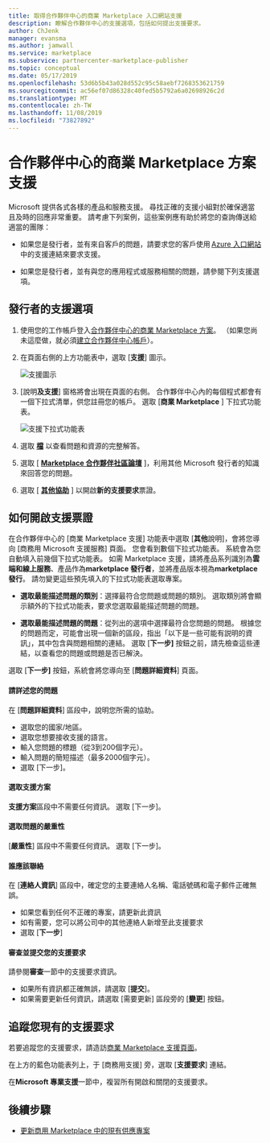 ```yaml
---
title: 取得合作夥伴中心的商業 Marketplace 入口網站支援
description: 瞭解合作夥伴中心的支援選項，包括如何提出支援要求。
author: ChJenk
manager: evansma
ms.author: jamwall
ms.service: marketplace
ms.subservice: partnercenter-marketplace-publisher
ms.topic: conceptual
ms.date: 05/17/2019
ms.openlocfilehash: 53d6b5b43a028d552c95c58aebf7268353621759
ms.sourcegitcommit: ac56ef07d86328c40fed5b5792a6a02698926c2d
ms.translationtype: MT
ms.contentlocale: zh-TW
ms.lasthandoff: 11/08/2019
ms.locfileid: "73827892"
---
```

# <a name="support-for-the-commercial-marketplace-program-in-partner-center"></a>合作夥伴中心的商業 Marketplace 方案支援

Microsoft 提供各式各樣的產品和服務支援。 尋找正確的支援小組對於確保適當且及時的回應非常重要。 請考慮下列案例，這些案例應有助於將您的查詢傳送給適當的團隊： 

- 如果您是發行者，並有來自客戶的問題，請要求您的客戶使用 [Azure 入口網站](https://portal.azure.com/)中的支援連結來要求支援。 

- 如果您是發行者，並有與您的應用程式或服務相關的問題，請參閱下列支援選項。

## <a name="support-options-for-publishers"></a>發行者的支援選項

1. 使用您的工作帳戶登入[合作夥伴中心的商業 Marketplace 方案](https://partner.microsoft.com/dashboard/commercial-marketplace/overview)。 （如果您尚未這麼做，就必須[建立合作夥伴中心帳戶](./create-account.md)）。

1. 在頁面右側的上方功能表中，選取 [**支援**] 圖示。 
 
   ![支援圖示](./media/commercial-marketplace-support.png)

1. [說明**及支援**] 窗格將會出現在頁面的右側。 合作夥伴中心內的每個程式都會有一個下拉式清單，供您註冊您的帳戶。 選取 [**商業 Marketplace** ] 下拉式功能表。 
 
   ![支援下拉式功能表](./media/commercial-marketplace-support-pane.png)

1. 選取 **[檔](../index.md)** 以查看問題和資源的完整解答。 

1. 選取 [ **[Marketplace 合作夥伴社區論壇](https://www.microsoftpartnercommunity.com/t5/Azure-Marketplace-and-AppSource/bd-p/2222)** ]，利用其他 Microsoft 發行者的知識來回答您的問題。 

1. 選取 [ **[其他協助](https://support.microsoft.com/supportforbusiness/productselection?sapId=48734891-ee9a-5d77-bf29-82bf8d8111ff)** ] 以開啟**新的支援要求**票證。 

## <a name="how-to-open-a-support-ticket"></a>如何開啟支援票證

在合作夥伴中心的 [商業 Marketplace 支援] 功能表中選取 [**其他**說明]，會將您導向 [商務用 Microsoft 支援服務] 頁面。 您會看到數個下拉式功能表。 系統會為您自動填入前幾個下拉式功能表。 如需 Marketplace 支援，請將產品系列識別為**雲端和線上服務**、產品作為**marketplace 發行者**，並將產品版本視為**marketplace 發行**。 請勿變更這些預先填入的下拉式功能表選取專案。 

- **選取最能描述問題的類別**：選擇最符合您問題或問題的類別。 選取類別將會顯示額外的下拉式功能表，要求您選取最能描述問題的問題。

- **選取最能描述問題的問題**：從列出的選項中選擇最符合您問題的問題。 根據您的問題而定，可能會出現一個新的區段，指出「以下是一些可能有説明的資訊」，其中包含與問題相關的連結。 選取 [**下一步]** 按鈕之前，請先檢查這些連結，以查看您的問題或問題是否已解決。

選取 [**下一步]** 按鈕，系統會將您導向至 [**問題詳細資料**] 頁面。 

#### <a name="tell-us-more-about-your-issue"></a>請詳述您的問題

在 [**問題詳細資料**] 區段中，說明您所需的協助。

- 選取您的國家/地區。
- 選取您想要接收支援的語言。
- 輸入您問題的標題（從3到200個字元）。  
- 輸入問題的簡短描述（最多2000個字元）。
- 選取 [下一步]。

#### <a name="select-a-support-plan"></a>選取支援方案

**支援方案**區段中不需要任何資訊。 選取 [下一步]。 

#### <a name="select-the-severity-of-your-issue"></a>選取問題的嚴重性

[**嚴重性**] 區段中不需要任何資訊。 選取 [下一步]。 

#### <a name="who-should-we-contact"></a>誰應該聯絡

在 [**連絡人資訊**] 區段中，確定您的主要連絡人名稱、電話號碼和電子郵件正確無誤。 
- 如果您看到任何不正確的專案，請更新此資訊
- 如有需要，您可以將公司中的其他連絡人新增至此支援要求
- 選取 [**下一步**]

#### <a name="review-and-submit-your-support-request"></a>審查並提交您的支援要求

請參閱**審查**一節中的支援要求資訊。 
- 如果所有資訊都正確無誤，請選取 [**提交**]。 
- 如果需要更新任何資訊，請選取 [需要更新] 區段旁的 [**變更**] 按鈕。

## <a name="track-your-existing-support-requests"></a>追蹤您現有的支援要求 

若要追蹤您的支援要求，請造訪[商業 Marketplace 支援頁面](https://support.microsoft.com/supportforbusiness/productselection?sapId=48734891-ee9a-5d77-bf29-82bf8d8111ff)。 

在上方的藍色功能表列上，于 [商務用支援] 旁，選取 [**支援要求**] 連結。 

在**Microsoft 專業支援**一節中，複習所有開啟和關閉的支援要求。 

## <a name="next-steps"></a>後續步驟

- [更新商用 Marketplace 中的現有供應專案](./update-existing-offer.md)
